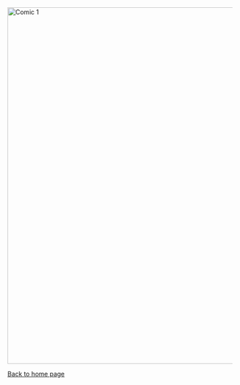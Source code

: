 <img src="https://nicolascuello.github.io/Stellar-MADE/images/Exoplanetes1.jpg" alt="Comic 1" width="800"/>

[Back to home page](https://nicolascuello.github.io/Stellar-MADE/)